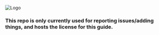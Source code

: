 ![Logo](https://github.com/user-attachments/assets/54f3d3a3-3dc2-40c4-a035-0a9b7ac086c1)
### This repo is only currently used for reporting issues/adding things, and hosts the license for this guide.
